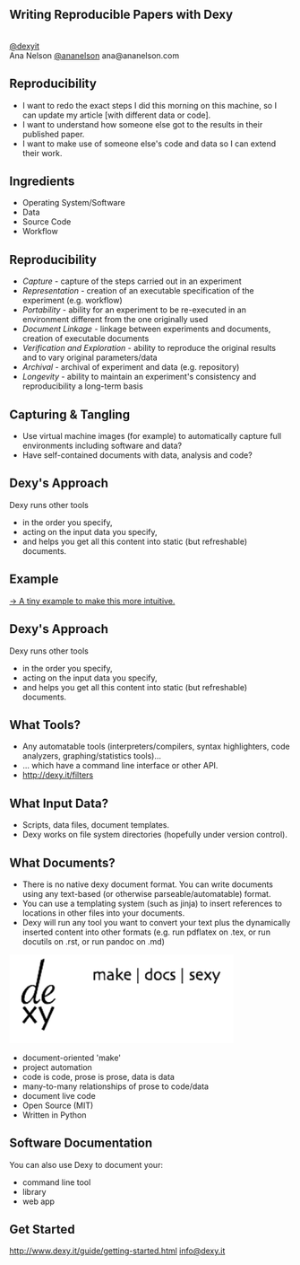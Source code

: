 Writing Reproducible Papers with Dexy
-------------------------------------
<br />
<http://dexy.it>
<a href="http://twitter.com/dexyit">@dexyit</a>
<br />
Ana Nelson
<a href="http://twitter.com/ananelson">@ananelson</a>
ana@ananelson.com
<http://github.com/ananelson/talks>


Reproducibility
---------------

- I want to redo the exact steps I did this morning on this machine, so I can update my article [with different data or code].
- I want to understand how someone else got to the results in their published paper.
- I want to make use of someone else's code and data so I can extend their work.


Ingredients
-----------

- Operating System/Software
- Data
- Source Code
- Workflow


Reproducibility
---------------

* *Capture* - capture of the steps carried out in an experiment
* *Representation* - creation of an executable specification of the experiment (e.g. workflow)
* *Portability* - ability for an experiment to be re-executed in an environment different from the one originally used
* *Document Linkage* - linkage between experiments and documents, creation of executable documents
* *Verification and Exploration* - ability to reproduce the original results and to vary original parameters/data
* *Archival* - archival of experiment and data (e.g. repository)
* *Longevity* - ability to maintain an experiment's consistency and reproducibility a long-term basis


Capturing & Tangling
--------------------

- Use virtual machine images (for example) to automatically capture full environments including software and data?
- Have self-contained documents with data, analysis and code?


Dexy's Approach
---------------

Dexy runs other tools
- in the order you specify,
- acting on the input data you specify,
- and helps you get all this content into static (but refreshable) documents.


Example
-------

[&rarr; A tiny example to make this more intuitive.](/example)


Dexy's Approach
---------------

Dexy runs other tools
- in the order you specify,
- acting on the input data you specify,
- and helps you get all this content into static (but refreshable) documents.


What Tools?
-----------

- Any automatable tools (interpreters/compilers, syntax highlighters, code analyzers, graphing/statistics tools)...
- ... which have a command line interface or other API.
- <http://dexy.it/filters>


What Input Data?
----------------

- Scripts, data files, document templates.
- Dexy works on file system directories (hopefully under version control).


What Documents?
---------------

- There is no native dexy document format. You can write documents using any text-based (or otherwise parseable/automatable) format.
- You can use a templating system (such as jinja) to insert references to locations in other files into your documents.
- Dexy will run any tool you want to convert your text plus the dynamically inserted content into other formats (e.g. run pdflatex on .tex, or run docutils on .rst, or run pandoc on .md) 


<img src="logo.png" width="400px;" />

* document-oriented 'make'
* project automation
* code is code, prose is prose, data is data
* many-to-many relationships of prose to code/data
* document live code
* Open Source (MIT)
* Written in Python


Software Documentation
----------------------

You can also use Dexy to document your:

* command line tool
* library
* web app


Get Started
-----------

http://www.dexy.it/guide/getting-started.html
info@dexy.it
